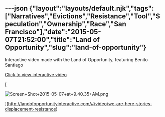 ---json
{"layout":"layouts/default.njk","tags":["Narratives","Evictions","Resistance","Tool","Speculation","Ownership","Race","San Francisco"],"date":"2015-05-07T21:52:00","title":"Land of Opportunity","slug":"land-of-opportunity"}
---

Interactive video made with the Land of Opportunity, featuring Benito Santiago

[Click to view interactive video](http://landofopportunityinteractive.com/#/video/we-are-here-stories-displacement-resistance)

[

![Screen+Shot+2015-05-07+at+9.40.35+AM.png](https://images.squarespace-cdn.com/content/v1/52b7d7a6e4b0b3e376ac8ea2/1514069521612-DTYRHUTEPV554OANOETU/ke17ZwdGBToddI8pDm48kGEaID7RZmTeQcyYAGGgM-1Zw-zPPgdn4jUwVcJE1ZvWQUxwkmyExglNqGp0IvTJZUJFbgE-7XRK3dMEBRBhUpy8vm_0UwwKtdkhY2h7WfvJAwFlFlGaqVTlViWbkxB73m-O8SuBa1IXG9Yc0C-GDR0/Screen%2BShot%2B2015-05-07%2Bat%2B9.40.35%2BAM.png)

](http://landofopportunityinteractive.com/#/video/we-are-here-stories-displacement-resistance)